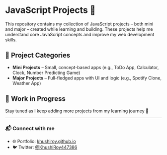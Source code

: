 # JavaScript Projects 🚀

This repository contains my collection of JavaScript projects – both mini and major – created while learning and building. These projects help me understand core JavaScript concepts and improve my web development skills.

## 📂 Project Categories

- **Mini Projects** – Small, concept-based apps (e.g., ToDo App, Calculator, Clock, Number Predicting Game)
- **Major Projects** – Full-fledged apps with UI and logic (e.g., Spotify Clone, Weather App)

## 🚧 Work in Progress
Stay tuned as I keep adding more projects from my learning journey 🚀

---

### 📬 Connect with me
- 🌐 Portfolio: [khushiroy.github.io](https://khushiroy.github.io)
- 🐦 Twitter: [@KhushiRoy447386](https://x.com/KhushiRoy447386)
